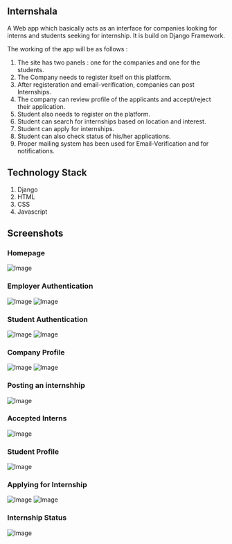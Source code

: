 ## Internshala
A Web app which basically acts as an interface for companies looking for interns and students seeking for internship.
It is build on Django Framework.

The working of the app will be as follows : 
1. The site has two panels : one for the companies and one for the students.
2. The Company needs to register itself on this platform. 
3. After registeration and email-verification, companies can post Internships.
4. The company can review profile of the applicants and accept/reject their application.
5. Student also needs to register on the platform.
6. Student can search for internships based on location and interest.
7. Student can apply for internships.
8. Student can also check status of his/her applications.
9. Proper mailing system has been used for Email-Verification and for notifications.

## Technology Stack
1. Django
2. HTML
3. CSS
4. Javascript

## Screenshots

### Homepage

![Image](/screenshots/homepage.png)

### Employer Authentication

![Image](/screenshots/register_as_employer1.png)
![Image](/screenshots/register_as_employer2.png)

### Student Authentication

![Image](/screenshots/register_as_student1.png)
![Image](/screenshots/register_as_student2.png)

### Company Profile

![Image](/screenshots/company_profile1.png)
![Image](/screenshots/company_profile2.png)

### Posting an internshhip

![Image](/screenshots/post_an_internship.png)

### Accepted Interns

![Image](/screenshots/accepted_interns.png)


### Student Profile

![Image](/screenshots/student_profile.png)

### Applying for Internship

![Image](/screenshots/apply_for_internship.png)
![Image](/screenshots/applying_for_internship.png)

### Internship Status

![Image](/screenshots/internship_status.png)




